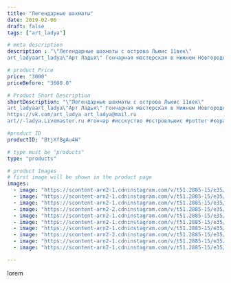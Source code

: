 ```yaml
---
title: "Легендарные шахматы"
date: 2019-02-06
draft: false
tags: ["art_ladya"]

# meta description
description : "\"Легендарные шахматы с острова Льюис 11век\" 
art_ladyaart_ladya\"Арт Ладья\" Гончарная мастерская в Нижнем Новгороде. Изготовление керамики и мастер//-классы "

# product Price
price: "3000"
priceBefore: "3600.0"

# Product Short Description
shortDescription: "\"Легендарные шахматы с острова Льюис 11век\" 
art_ladyaart_ladya\"Арт Ладья\" Гончарная мастерская в Нижнем Новгороде. Изготовление керамики и мастер//-классы по обучению. 
https://vk.com/art_ladya art_ladya@mail.ru 
art//-ladya.Livemaster.ru #гончар #исскуство #островльюис #potter #керамикадляинтерьера #керамикаручнаяработа #гончарнаямастерская #керамиканазаказ #handmade #exclusive #керамика #гончарнаяпосуда #эксклюзивнаякерамика #painter #artist #game #decor #ceramics #chess #ceramics #design #шахматыручнаяработа #ceramicarte #шахматы #настольныеигры #clay #историческиешахматы #boardgame #авторскаякерамика #шахматыостровальюис"

#product ID
productID: "BtjXfBgAu4W"

# type must be "products"
type: "products"

# product Images
# first image will be shown in the product page
images:
  - image: "https://scontent-arn2-1.cdninstagram.com/v/t51.2885-15/e35/50699361_573603279768867_2597630714995971677_n.jpg?tp=1&_nc_ht=scontent-arn2-1.cdninstagram.com&_nc_cat=103&_nc_ohc=CGBWzBGzPx0AX_vJn25&ccb=7-4&oh=c928471cae5a089019172dfad746b07f&oe=6082C4E9&_nc_sid=83d603&ig_cache_key=MTk3MzUyNDM0NDE2NDQ4Nzc4OA%3D%3D.2-ccb7-4"
  - image: "https://scontent-arn2-1.cdninstagram.com/v/t51.2885-15/e35/50266123_315154712521495_4249625154860797807_n.jpg?tp=1&_nc_ht=scontent-arn2-1.cdninstagram.com&_nc_cat=107&_nc_ohc=XBm1cGIPn74AX-hMkz_&ccb=7-4&oh=b72c35b0213bafc47640a5e5c6d09d40&oe=60834C56&_nc_sid=83d603&ig_cache_key=MTk3MzUyNDM0NDI0ODMzOTgzNg%3D%3D.2-ccb7-4"
  - image: "https://scontent-arn2-1.cdninstagram.com/v/t51.2885-15/e35/51499362_2527829597244763_7053807021305362361_n.jpg?tp=1&_nc_ht=scontent-arn2-1.cdninstagram.com&_nc_cat=107&_nc_ohc=L1hYtbUqRrkAX9rpXRi&ccb=7-4&oh=24698bad15245a1b5a663c94167efb46&oe=6083DF5D&_nc_sid=83d603&ig_cache_key=MTk3MzUyNDM0NDE4OTU4MTI1MQ%3D%3D.2-ccb7-4"
  - image: "https://scontent-arn2-2.cdninstagram.com/v/t51.2885-15/e35/50830712_118657079195777_393916665943098775_n.jpg?tp=1&_nc_ht=scontent-arn2-2.cdninstagram.com&_nc_cat=105&_nc_ohc=nwRmODFzFPEAX-MGfi5&ccb=7-4&oh=e31eed36daa7f046889cdbf1a6ba8144&oe=6084ED95&_nc_sid=83d603&ig_cache_key=MTk3MzUyNDM0NDE5NzkwNDkwNw%3D%3D.2-ccb7-4"
  - image: "https://scontent-arn2-1.cdninstagram.com/v/t51.2885-15/e35/51085747_561923307546685_3773497408253075036_n.jpg?tp=1&_nc_ht=scontent-arn2-1.cdninstagram.com&_nc_cat=101&_nc_ohc=Q6fmAtjpBcAAX_9Bjim&ccb=7-4&oh=9f4ea31c71c3ecccd03100f77a69ee19&oe=60840941&_nc_sid=83d603&ig_cache_key=MTk3MzUyNDM0NDIzMTYyOTAxNg%3D%3D.2-ccb7-4"
  - image: "https://scontent-arn2-1.cdninstagram.com/v/t51.2885-15/e35/50952997_387834585326194_1353597549174704993_n.jpg?tp=1&_nc_ht=scontent-arn2-1.cdninstagram.com&_nc_cat=110&_nc_ohc=ftjN25ZNABwAX-mh8fo&ccb=7-4&oh=3270e82cf10d2577b8600d887e630296&oe=60851B70&_nc_sid=83d603&ig_cache_key=MTk3MzUyNDM0NDE4MTI4ODIyMw%3D%3D.2-ccb7-4"
  - image: "https://scontent-arn2-1.cdninstagram.com/v/t51.2885-15/e35/50138736_353793111874434_5980233294743942440_n.jpg?tp=1&_nc_ht=scontent-arn2-1.cdninstagram.com&_nc_cat=106&_nc_ohc=QN-8h1ZiROgAX-Q5EUu&ccb=7-4&oh=9e6f4834bda870c368dc20dde279f8c8&oe=60829A50&_nc_sid=83d603&ig_cache_key=MTk3MzUyNDM0NDIyMzE3Nzc2Mw%3D%3D.2-ccb7-4"
  - image: "https://scontent-arn2-2.cdninstagram.com/v/t51.2885-15/e35/50603795_1254680338020281_1399381127114256529_n.jpg?tp=1&_nc_ht=scontent-arn2-2.cdninstagram.com&_nc_cat=105&_nc_ohc=cCPZKJS7PrQAX8wAhiN&ccb=7-4&oh=392f1f61d4267223a387a6ac767531b2&oe=6082B5AC&_nc_sid=83d603&ig_cache_key=MTk3MzUyNDM0NDIwNjQ5NTY1NQ%3D%3D.2-ccb7-4"
  - image: "https://scontent-arn2-1.cdninstagram.com/v/t51.2885-15/e35/50341062_114223113021607_6646472127065653116_n.jpg?tp=1&_nc_ht=scontent-arn2-1.cdninstagram.com&_nc_cat=107&_nc_ohc=zeH5f6GkW8AAX9J4Lvl&ccb=7-4&oh=e596cc27bd2ca70a502821509cb1e168&oe=6082A266&_nc_sid=83d603&ig_cache_key=MTk3MzUyNDM0NDIxNDc0Njc4MQ%3D%3D.2-ccb7-4"
  - image: "https://scontent-arn2-1.cdninstagram.com/v/t51.2885-15/e35/50254785_335270050665438_4091711061057506198_n.jpg?tp=1&_nc_ht=scontent-arn2-1.cdninstagram.com&_nc_cat=106&_nc_ohc=MxtrHREplmcAX_iaQVA&ccb=7-4&oh=88ce5182e021d08e58a20644e7566f78&oe=6082AFE9&_nc_sid=83d603&ig_cache_key=MTk3MzUyNDM0NDIwNjQ4OTYwNQ%3D%3D.2-ccb7-4"

---
```

lorem
